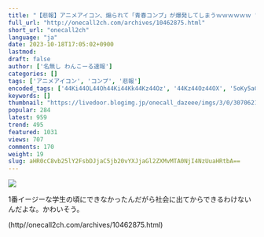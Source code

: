 ```yaml
---
title: "【悲報】アニメアイコン、煽られて「青春コンプ」が爆発してしまうｗｗｗｗｗｗ "
full_url: "http://onecall2ch.com/archives/10462875.html"
short_url: "onecall2ch"
language: "ja"
date: 2023-10-18T17:05:02+0900
lastmod: 
draft: false
author: ['名無し わんこーる速報']
categories: []
tags: ['アニメアイコン', 'コンプ', '悲報']
encoded_tags: ['44Ki44OL44Oh44Ki44Kk44Kz44Oz', '44Kz44Oz44OX', '5oKy5aCx']
keywords: []
thumbnail: "https://livedoor.blogimg.jp/onecall_dazeee/imgs/3/0/30706216-s.jpg"
popular: 284
latest: 959
trend: 495
featured: 1031
views: 707
comments: 170
weight: 19
slug: aHR0cC8vb25lY2FsbDJjaC5jb20vYXJjaGl2ZXMvMTA0NjI4NzUuaHRtbA==
---
```


![](https://livedoor.blogimg.jp/onecall_dazeee/imgs/3/0/30706216-s.jpg)

<div><p name='Text'><p> 1番イージーな学生の頃にできなかったんだがら社会に出てからできるわけないんだよな。かわいそう。</p></p></div>

(http//onecall2ch.com/archives/10462875.html)
